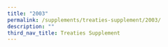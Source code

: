 ```yaml
---
title: "2003"
permalink: /supplements/treaties-supplement/2003/
description: ""
third_nav_title: Treaties Supplement
---
```

